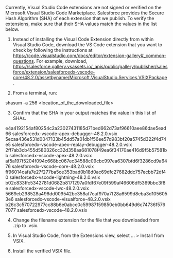 Currently, Visual Studio Code extensions are not signed or verified on the
Microsoft Visual Studio Code Marketplace. Salesforce provides the Secure Hash
Algorithm (SHA) of each extension that we publish. To verify the extensions,
make sure that their SHA values match the values in the list below.

1. Instead of installing the Visual Code Extension directly from within Visual
   Studio Code, download the VS Code extension that you want to check by
   following the instructions at
   https://code.visualstudio.com/docs/editor/extension-gallery#_common-questions.
   For example, download,
   https://salesforce.gallery.vsassets.io/_apis/public/gallery/publisher/salesforce/extension/salesforcedx-vscode-core/48.2.0/assetbyname/Microsoft.VisualStudio.Services.VSIXPackage.

2. From a terminal, run:

shasum -a 256 <location_of_the_downloaded_file>

3. Confirm that the SHA in your output matches the value in this list of SHAs.

e4a4192154af80254c2a23027431185d71bed662d73af96610aee86dae5ead66  salesforcedx-vscode-apex-debugger-48.2.0.vsix
5ecaa436e531d0047133b45dd57a01db1f56ee57d983bf20a5745d322f4d74e5  salesforcedx-vscode-apex-replay-debugger-48.2.0.vsix
2ff7ab3cb455d580326cc32d358aa681078f49ea6f34170ae416d9f5b57581bb  salesforcedx-vscode-apex-48.2.0.vsix
af5a197f5204f094c668bc067ec34588c09cbc997ea6307bfd6f3286cd9a6476  salesforcedx-vscode-core-48.2.0.vsix
ff96014cafa7e27f277ba5ce353bad0b18d0ac69dfc27682ddc757ecbb72df40  salesforcedx-vscode-lightning-48.2.0.vsix
b02c833ffc5342781d0682b8171297a0fdf67e09f599af46606df5369bbc3f8e  salesforcedx-vscode-lwc-48.2.0.vsix
5669eb298528a496dd009542bc358af7eaf970a7f28a6599d8eba3d1056053e6  salesforcedx-vscode-visualforce-48.2.0.vsix
b26c3c570722977cc88b6e0abcc0c59987159850eb0bb649d6c74736f5767077  salesforcedx-vscode-48.2.0.vsix


4. Change the filename extension for the file that you downloaded from .zip to
.vsix.

5. In Visual Studio Code, from the Extensions view, select ... > Install from
VSIX.

6. Install the verified VSIX file.
